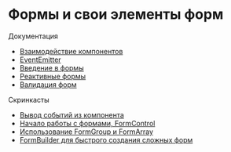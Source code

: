 # Формы и свои элементы форм

Документация

- [Взаимодействие компонентов](https://angular.io/guide/component-interaction)
- [EventEmitter](https://angular.io/api/core/EventEmitter)
- [Введение в формы ](https://angular.io/guide/forms-overview)
- [Реактивные формы](https://angular.io/guide/reactive-forms)
- [Валидация форм ](https://angular.io/guide/form-validation)

Скринкасты

- [Вывод событий из компонента](https://learn.javascript.ru/screencast/angular#components-output-events)
- [Начало работы с формами, FormControl](https://learn.javascript.ru/screencast/angular#forms-form-control)
- [Использование FormGroup и FormArray](https://learn.javascript.ru/screencast/angular#forms-form-group)
- [FormBuilder для быстрого создания сложных форм](https://learn.javascript.ru/screencast/angular#forms-form-builder)
